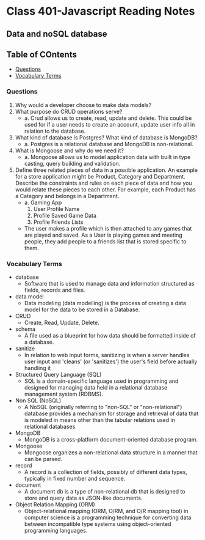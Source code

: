 # Class 401-Javascript Reading Notes

## Data and noSQL database

## Table of COntents

* [Questions](###questions)
* [Vocabulary Terms](###vocabulary-terms)

### Questions
1. Why would a developer choose to make data models?
2. What purpose do CRUD operations serve?
    - a. Crud allows us to create, read, update and delete. This could be used for if a user needs to create an account, update user info all in relation to the database.
3. What kind of database is Postgres? What kind of database is MongoDB?
    - a. Postgres is a relational database and MongoDB is non-relational.
4. What is Mongoose and why do we need it?
    - a. Mongoose allows us to model application data with built in type casting, query building and validation.
5. Define three related pieces of data in a possible application. An example for a store application might be Product, Category and Department. Describe the constraints and rules on each piece of data and how you would relate these pieces to each other. For example, each Product has a Category and belongs in a Department.
    - a. Gaming App
        1. User Profile Name
        2. Profile Saved Game Data
        3. Profile Friends Lists
    - The user makes a profile which is then attached to any games that are played and saved. As a User is playing games and meeting people, they add people to a friends list that is stored specific to them. 


### Vocabulary Terms

- database
    - Software that is used to manage data and information structured as fields, records and files.
- data model
    - Data modeling (data modelling) is the process of creating a data model for the data to be stored in a Database. 
- CRUD
    - Create, Read, Update, Delete.
- schema
    - A file used as a blueprint for how data should be formatted inside of a database.
- sanitize
    - In relation to web input forms, sanitizing is when a server handles user input and 'cleans' (or 'sanitizes') the user's field before actually handling it
- Structured Query Language (SQL)
    - SQL is a domain-specific language used in programming and designed for managing data held in a relational database management system (RDBMS).
- Non SQL (NoSQL)
    - A NoSQL (originally referring to "non-SQL" or "non-relational") database provides a mechanism for storage and retrieval of data that is modeled in means other than the tabular relations used in relational databases
- MongoDB
    - MongoDB is a cross-platform document-oriented database program. 
- Mongoose
    - Mongoose organizes a non-relational data structure in a manner that can be parsed. 
- record
    - A record is a collection of fields, possibly of different data types, typically in fixed number and sequence.
- document
    - A document db is a type of non-relational db that is designed to store and query data as JSON-like documents.
- Object Relation Mapping (ORM)
    - Object-relational mapping (ORM, O/RM, and O/R mapping tool) in computer science is a programming technique for converting data between incompatible type systems using object-oriented programming languages.
